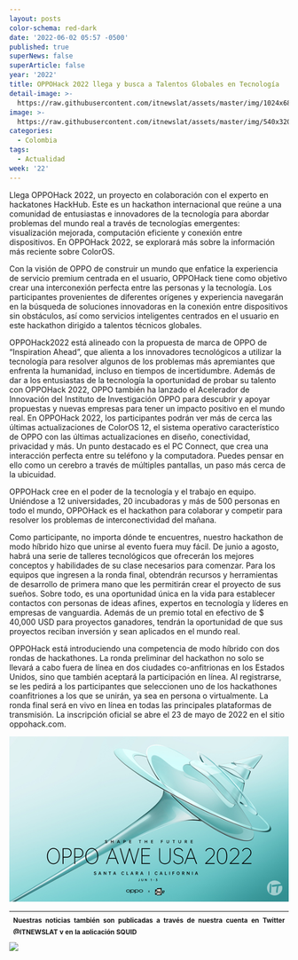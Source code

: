 ```yaml
---
layout: posts
color-schema: red-dark
date: '2022-06-02 05:57 -0500'
published: true
superNews: false
superArticle: false
year: '2022'
title: OPPOHack 2022 llega y busca a Talentos Globales en Tecnología
detail-image: >-
  https://raw.githubusercontent.com/itnewslat/assets/master/img/1024x680/OPPOHack-2022-g.jpg
image: >-
  https://raw.githubusercontent.com/itnewslat/assets/master/img/540x320/OPPOHack-2022-p.jpg
categories:
  - Colombia
tags:
  - Actualidad
week: '22'
---
```

Llega OPPOHack 2022, un proyecto en colaboración con el experto en hackatones HackHub. Este es un hackathon internacional que reúne a una comunidad de entusiastas e innovadores de la tecnología para abordar problemas del mundo real a través de tecnologías emergentes: visualización mejorada, computación eficiente y conexión entre dispositivos. En OPPOHack 2022, se explorará más sobre la información más reciente sobre ColorOS.
                     
Con la visión de OPPO de construir un mundo que enfatice la experiencia de servicio premium centrada en el usuario, OPPOHack tiene como objetivo crear una interconexión perfecta entre las personas y la tecnología. Los participantes provenientes de diferentes orígenes y experiencia navegarán en la búsqueda de soluciones innovadoras en la conexión entre dispositivos sin obstáculos, así como servicios inteligentes centrados en el usuario en este hackathon dirigido a talentos técnicos globales.
 
OPPOHack2022 está alineado con la propuesta de marca de OPPO de “Inspiration Ahead”, que alienta a los innovadores tecnológicos a utilizar la tecnología para resolver algunos de los problemas más apremiantes que enfrenta la humanidad, incluso en tiempos de incertidumbre. Además de dar a los entusiastas de la tecnología la oportunidad de probar su talento con OPPOHack 2022, OPPO también ha lanzado el Acelerador de Innovación del Instituto de Investigación OPPO para descubrir y apoyar propuestas y nuevas empresas para tener un impacto positivo en el mundo real.  En OPPOHack 2022, los participantes podrán ver más de cerca las últimas actualizaciones de ColorOS 12, el sistema operativo característico de OPPO con las últimas actualizaciones en diseño, conectividad, privacidad y más. Un punto destacado es el PC Connect, que crea una interacción perfecta entre su teléfono y la computadora. Puedes pensar en ello como un cerebro a través de múltiples pantallas, un paso más cerca de la ubicuidad.
 
OPPOHack cree en el poder de la tecnología y el trabajo en equipo. Uniéndose a 12 universidades, 20 incubadoras y más de 500 personas en todo el mundo, OPPOHack es el hackathon para colaborar y competir para resolver los problemas de interconectividad del mañana.
 
Como participante, no importa dónde te encuentres, nuestro hackathon de modo híbrido hizo que unirse al evento fuera muy fácil. De junio a agosto, habrá una serie de talleres tecnológicos que ofrecerán los mejores conceptos y habilidades de su clase necesarios para comenzar. Para los equipos que ingresen a la ronda final, obtendrán recursos y herramientas de desarrollo de primera mano que les permitirán crear el proyecto de sus sueños. Sobre todo, es una oportunidad única en la vida para establecer contactos con personas de ideas afines, expertos en tecnología y líderes en empresas de vanguardia. Además de un premio total en efectivo de $ 40,000 USD para proyectos ganadores, tendrán la oportunidad de que sus proyectos reciban inversión y sean aplicados en el mundo real.
 
OPPOHack está introduciendo una competencia de modo híbrido con dos rondas de hackathones. La ronda preliminar del hackathon no solo se llevará a cabo fuera de línea en dos ciudades co-anfitrionas en los Estados Unidos, sino que también aceptará la participación en línea. Al registrarse, se les pedirá a los participantes que seleccionen uno de los hackathones coanfitriones a los que se unirán, ya sea en persona o virtualmente. La ronda final será en vivo en línea en todas las principales plataformas de transmisión. La inscripción oficial se abre el 23 de mayo de 2022 en el sitio oppohack.com.
 
 ![](https://raw.githubusercontent.com/itnewslat/assets/master/img/540x320/OPPOHack-2022-p.jpg)
 
 <table style="height: 42px;" width="569">
<tbody>
<tr>
<td style="text-align: justify;"><sub><strong>Nuestras noticias también son publicadas a través de nuestra cuenta en Twitter <a href="https://twitter.com/itnewslat?lang=es">@ITNEWSLAT</a> y en la aplicación <a href="https://squidapp.co/en/">SQUID</a></strong></sub></td>
</tr>
</tbody>
</table>

<img src="https://tracker.metricool.com/c3po.jpg?hash=56f88a41e39ab42c063cc51676587a04"/>